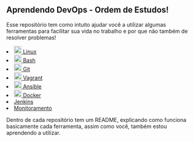 ## Aprendendo DevOps - Ordem de Estudos!

Esse repositório tem como intuito ajudar você a utilizar algumas ferramentas para facilitar sua vida no trabalho e por que não também de resolver problemas!


<link rel="stylesheet" href="https://cdn.jsdelivr.net/gh/devicons/devicon@v2.15.1/devicon.min.css">
<link rel="stylesheet" href="https://cdn.jsdelivr.net/gh/devicons/devicon@v2.15.1/devicon.min.css">
<link rel="stylesheet" href="https://cdn.jsdelivr.net/gh/devicons/devicon@v2.15.1/devicon.min.css">
          

<li><a href="https://github.com/UlissesRibeiro/aprendendo-devops/tree/master/linux">
<img src="https://cdn.jsdelivr.net/gh/devicons/devicon/icons/linux/linux-original.svg" / width=20>
 Linux</a></li>

<li><a href="https://github.com/UlissesRibeiro/aprendendo-devops/tree/master/bash">
<img src="https://cdn.jsdelivr.net/gh/devicons/devicon/icons/bash/bash-original.svg" / width=20>
Bash</a></li>
          
<li><a href="https://github.com/UlissesRibeiro/curso_devops/tree/master/git">
<img src="https://cdn.jsdelivr.net/gh/devicons/devicon/icons/git/git-original.svg" / width=20>
Git</a></li>

<li><a href="https://github.com/UlissesRibeiro/curso_devops/tree/master/vagrant_labs">
<img src="https://cdn.jsdelivr.net/gh/devicons/devicon/icons/vagrant/vagrant-original.svg" / width=20>
Vagrant </a></li>

<li><a href="https://github.com/UlissesRibeiro/curso_devops/tree/master/ansible_labs">
<img src="https://cdn.jsdelivr.net/gh/devicons/devicon/icons/ansible/ansible-original-wordmark.svg" / width=20>
Ansible</a></li>

<li><a href="https://github.com/UlissesRibeiro/curso_devops/tree/master/docker"><img src="https://cdn.jsdelivr.net/gh/devicons/devicon/icons/docker/docker-original.svg" / width=20>  Docker</a></li>

<li><a href=""> Jenkins</a></li>

<li><a href=""> Monitoramento</a></li>

Dentro de cada repositório tem um README, explicando como funciona basicamente cada ferramenta, assim como você, também estou aprendendo a utilizar.
